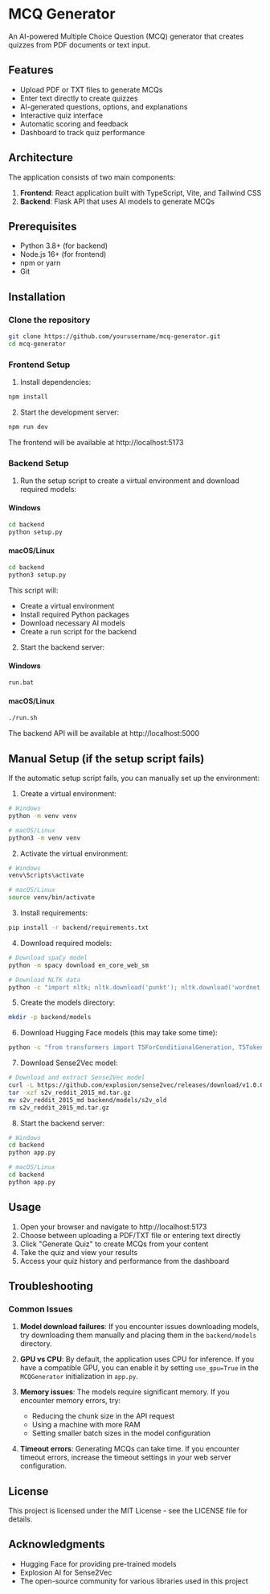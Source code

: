 # MCQ Generator

An AI-powered Multiple Choice Question (MCQ) generator that creates quizzes from PDF documents or text input.

## Features

- Upload PDF or TXT files to generate MCQs
- Enter text directly to create quizzes
- AI-generated questions, options, and explanations
- Interactive quiz interface
- Automatic scoring and feedback
- Dashboard to track quiz performance

## Architecture

The application consists of two main components:

1. **Frontend**: React application built with TypeScript, Vite, and Tailwind CSS
2. **Backend**: Flask API that uses AI models to generate MCQs

## Prerequisites

- Python 3.8+ (for backend)
- Node.js 16+ (for frontend)
- npm or yarn
- Git

## Installation

### Clone the repository

```bash
git clone https://github.com/yourusername/mcq-generator.git
cd mcq-generator
```

### Frontend Setup

1. Install dependencies:

```bash
npm install
```

2. Start the development server:

```bash
npm run dev
```

The frontend will be available at http://localhost:5173

### Backend Setup

1. Run the setup script to create a virtual environment and download required models:

#### Windows

```bash
cd backend
python setup.py
```

#### macOS/Linux

```bash
cd backend
python3 setup.py
```

This script will:
- Create a virtual environment
- Install required Python packages
- Download necessary AI models
- Create a run script for the backend

2. Start the backend server:

#### Windows

```bash
run.bat
```

#### macOS/Linux

```bash
./run.sh
```

The backend API will be available at http://localhost:5000

## Manual Setup (if the setup script fails)

If the automatic setup script fails, you can manually set up the environment:

1. Create a virtual environment:

```bash
# Windows
python -m venv venv

# macOS/Linux
python3 -m venv venv
```

2. Activate the virtual environment:

```bash
# Windows
venv\Scripts\activate

# macOS/Linux
source venv/bin/activate
```

3. Install requirements:

```bash
pip install -r backend/requirements.txt
```

4. Download required models:

```bash
# Download spaCy model
python -m spacy download en_core_web_sm

# Download NLTK data
python -c "import nltk; nltk.download('punkt'); nltk.download('wordnet'); nltk.download('stopwords')"
```

5. Create the models directory:

```bash
mkdir -p backend/models
```

6. Download Hugging Face models (this may take some time):

```bash
python -c "from transformers import T5ForConditionalGeneration, T5Tokenizer; from sentence_transformers import SentenceTransformer; model = T5ForConditionalGeneration.from_pretrained('t5-base'); tokenizer = T5Tokenizer.from_pretrained('t5-base'); model.save_pretrained('backend/models/t5-base'); tokenizer.save_pretrained('backend/models/t5-base'); model = T5ForConditionalGeneration.from_pretrained('mrm8488/t5-base-finetuned-squad-v1'); tokenizer = T5Tokenizer.from_pretrained('mrm8488/t5-base-finetuned-squad-v1'); model.save_pretrained('backend/models/t5_squad_v1'); tokenizer.save_pretrained('backend/models/t5_squad_v1'); model = SentenceTransformer('msmarco-distilbert-base-v3'); model.save('backend/models/msmarco-distilbert-base-v3')"
```

7. Download Sense2Vec model:

```bash
# Download and extract Sense2Vec model
curl -L https://github.com/explosion/sense2vec/releases/download/v1.0.0/s2v_reddit_2015_md.tar.gz -o s2v_reddit_2015_md.tar.gz
tar -xzf s2v_reddit_2015_md.tar.gz
mv s2v_reddit_2015_md backend/models/s2v_old
rm s2v_reddit_2015_md.tar.gz
```

8. Start the backend server:

```bash
# Windows
cd backend
python app.py

# macOS/Linux
cd backend
python app.py
```

## Usage

1. Open your browser and navigate to http://localhost:5173
2. Choose between uploading a PDF/TXT file or entering text directly
3. Click "Generate Quiz" to create MCQs from your content
4. Take the quiz and view your results
5. Access your quiz history and performance from the dashboard

## Troubleshooting

### Common Issues

1. **Model download failures**: If you encounter issues downloading models, try downloading them manually and placing them in the `backend/models` directory.

2. **GPU vs CPU**: By default, the application uses CPU for inference. If you have a compatible GPU, you can enable it by setting `use_gpu=True` in the `MCQGenerator` initialization in `app.py`.

3. **Memory issues**: The models require significant memory. If you encounter memory errors, try:
   - Reducing the chunk size in the API request
   - Using a machine with more RAM
   - Setting smaller batch sizes in the model configuration

4. **Timeout errors**: Generating MCQs can take time. If you encounter timeout errors, increase the timeout settings in your web server configuration.

## License

This project is licensed under the MIT License - see the LICENSE file for details.

## Acknowledgments

- Hugging Face for providing pre-trained models
- Explosion AI for Sense2Vec
- The open-source community for various libraries used in this project 